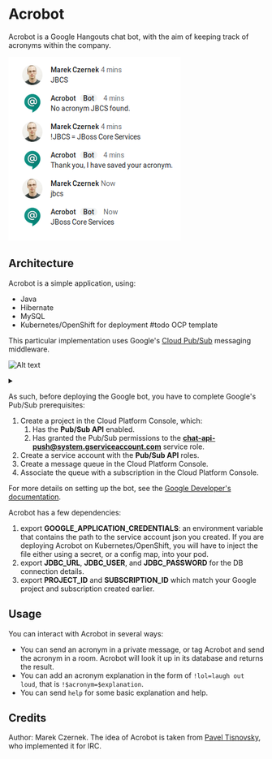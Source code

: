 # Acrobot

Acrobot is a Google Hangouts chat bot, with the aim of keeping track
of acronyms within the company.

![Image of Acrobot saving and answering an acronym](imgs/gchat.png)

## Architecture

Acrobot is a simple application, using:

* Java
* Hibernate
* MySQL
* Kubernetes/OpenShift for deployment #todo OCP template

This particular implementation uses Google's [Cloud Pub/Sub](https://cloud.google.com/pubsub/docs/overview)
messaging middleware.


![Alt text](https://g.gravizo.com/source/custom_mark10?https%3A%2F%2Fraw.githubusercontent.com%2Fm-czernek%2Facrobot%2Fmaster%2FREADME.md)

<details>
<summary></summary>
custom_mark10
@startuml;
actor "Google Hangouts" as User;
participant "Pub/Sub middleware" as A;
participant Acrobot;
User -> A: Send a message;
Acrobot --> A: Poll for a message;
Acrobot --> User: Send a response;
@enduml;
custom_mark10
</details>


As such, before deploying the Google bot, you have to complete Google's
Pub/Sub prerequisites:

1. Create a project in the Cloud Platform Console, which:
    1. Has the **Pub/Sub API** enabled.
    1. Has granted the Pub/Sub permissions to the **chat-api-push@system.gserviceaccount.com** service role.
1. Create a service account with the **Pub/Sub API** roles.
1. Create a message queue in the Cloud Platform Console.
1. Associate the queue with a subscription in the Cloud Platform Console.

For more details on setting up the bot, see the [Google Developer's documentation](https://developers.google.com/hangouts/chat/how-tos/pub-sub).

Acrobot has a few dependencies:

1. export **GOOGLE_APPLICATION_CREDENTIALS**: an environment variable that contains the path to the service account json
you created. If you are deploying Acrobot on Kubernetes/OpenShift, you will have to inject the file either using a secret, or a config map, into your pod.
1. export **JDBC_URL**, **JDBC_USER**, and **JDBC_PASSWORD** for the DB connection details.
1. export **PROJECT_ID** and **SUBSCRIPTION_ID** which match your Google project and subscription created earlier.

## Usage

You can interact with Acrobot in several ways:

* You can send an acronym in a private message, or tag Acrobot and send the acronym in a room.
Acrobot will look it up in its database and returns the result.
* You can add an acronym explanation in the form of `!lol=laugh out loud`, that is `!$acronym=$explanation`.
* You can send `help` for some basic explanation and help.

## Credits

Author: Marek Czernek.
The idea of Acrobot is taken from [Pavel Tisnovsky](https://github.com/tisnik), who implemented it for IRC.
